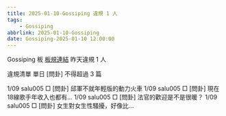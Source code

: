 ```yaml
---
title: 2025-01-10-Gossiping 違規 1 人
tags:
    - Gossiping
abbrlink: 2025-01-10-Gossiping
date: Gossiping-2025-01-10 12:00:00
---
```

Gossiping 板 [板規連結](https://www.ptt.cc/bbs/Gossiping/M.1637425085.A.07D.html)
昨天違規 1 人
<!-- more -->

違規清單
單日 [問卦] 不得超過 3 篇

1/09 salu005 □ [問卦] 邱軍不就年輕版的動力火車
1/09 salu005 □ [問卦] 現在18線歌手年收入也都有…
1/09 salu005 □ [問卦]  法官的歡迎是不是很暖？
1/09 salu005 □ [問卦] 女生對女生性騷擾，好像比…